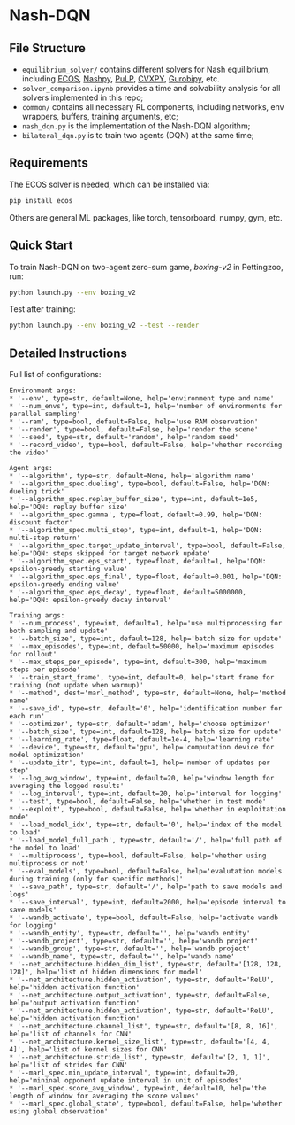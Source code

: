 # Nash-DQN

## File Structure

* `equilibrium_solver/` contains different solvers for Nash equilibrium, including [ECOS](https://github.com/embotech/ecos), [Nashpy](https://github.com/drvinceknight/Nashpy), [PuLP](https://github.com/coin-or/pulp), [CVXPY](https://github.com/cvxpy/cvxpy), [Gurobipy](https://www.gurobi.com/), etc.
* `solver_comparison.ipynb` provides a time and solvability analysis for all solvers implemented in this repo;
* `common/` contains all necessary RL components, including networks, env wrappers, buffers, training arguments, etc;
* `nash_dqn.py` is the implementation of the Nash-DQN algorithm;
* `bilateral_dqn.py` is to train two agents (DQN) at the same time;



## Requirements

The ECOS solver is needed, which can be installed via:

```bash
pip install ecos
```

Others are general ML packages, like torch, tensorboard, numpy, gym, etc.



## Quick Start

To train Nash-DQN on two-agent zero-sum game, *boxing-v2* in Pettingzoo, run:

```bash
python launch.py --env boxing_v2
```

Test after training:

```bash
python launch.py --env boxing_v2 --test --render
```

## Detailed Instructions

Full list of configurations:

    Environment args:
    * '--env', type=str, default=None, help='environment type and name'
    * '--num_envs', type=int, default=1, help='number of environments for parallel sampling'
    * '--ram', type=bool, default=False, help='use RAM observation'
    * '--render', type=bool, default=False, help='render the scene'
    * '--seed', type=str, default='random', help='random seed'
    * '--record_video', type=bool, default=False, help='whether recording the video'

    Agent args:
    * '--algorithm', type=str, default=None, help='algorithm name'
    * '--algorithm_spec.dueling', type=bool, default=False, help='DQN: dueling trick'
    * '--algorithm_spec.replay_buffer_size', type=int, default=1e5, help='DQN: replay buffer size'
    * '--algorithm_spec.gamma', type=float, default=0.99, help='DQN: discount factor'
    * '--algorithm_spec.multi_step', type=int, default=1, help='DQN: multi-step return'
    * '--algorithm_spec.target_update_interval', type=bool, default=False, help='DQN: steps skipped for target network update'
    * '--algorithm_spec.eps_start', type=float, default=1, help='DQN: epsilon-greedy starting value'
    * '--algorithm_spec.eps_final', type=float, default=0.001, help='DQN: epsilon-greedy ending value'
    * '--algorithm_spec.eps_decay', type=float, default=5000000, help='DQN: epsilon-greedy decay interval'

    Training args:
    * '--num_process', type=int, default=1, help='use multiprocessing for both sampling and update'
    * '--batch_size', type=int, default=128, help='batch size for update'
    * '--max_episodes', type=int, default=50000, help='maximum episodes for rollout'
    * '--max_steps_per_episode', type=int, default=300, help='maximum steps per episode'
    * '--train_start_frame', type=int, default=0, help='start frame for training (not update when warmup)'
    * '--method', dest='marl_method', type=str, default=None, help='method name'
    * '--save_id', type=str, default='0', help='identification number for each run'
    * '--optimizer', type=str, default='adam', help='choose optimizer'
    * '--batch_size', type=int, default=128, help='batch size for update'
    * '--learning_rate', type=float, default=1e-4, help='learning rate'
    * '--device', type=str, default='gpu', help='computation device for model optimization'
    * '--update_itr', type=int, default=1, help='number of updates per step'
    * '--log_avg_window', type=int, default=20, help='window length for averaging the logged results'
    * '--log_interval', type=int, default=20, help='interval for logging'
    * '--test', type=bool, default=False, help='whether in test mode'
    * '--exploit', type=bool, default=False, help='whether in exploitation mode'
    * '--load_model_idx', type=str, default='0', help='index of the model to load'
    * '--load_model_full_path', type=str, default='/', help='full path of the model to load'
    * '--multiprocess', type=bool, default=False, help='whether using multiprocess or not'
    * '--eval_models', type=bool, default=False, help='evalutation models during training (only for specific methods)'
    * '--save_path', type=str, default='/', help='path to save models and logs'
    * '--save_interval', type=int, default=2000, help='episode interval to save models'
    * '--wandb_activate', type=bool, default=False, help='activate wandb for logging'
    * '--wandb_entity', type=str, default='', help='wandb entity'
    * '--wandb_project', type=str, default='', help='wandb project'
    * '--wandb_group', type=str, default='', help='wandb project'
    * '--wandb_name', type=str, default='', help='wandb name'
    * '--net_architecture.hidden_dim_list', type=str, default='[128, 128, 128]', help='list of hidden dimensions for model'
    * '--net_architecture.hidden_activation', type=str, default='ReLU', help='hidden activation function'
    * '--net_architecture.output_activation', type=str, default=False, help='output activation function'
    * '--net_architecture.hidden_activation', type=str, default='ReLU', help='hidden activation function'
    * '--net_architecture.channel_list', type=str, default='[8, 8, 16]', help='list of channels for CNN'
    * '--net_architecture.kernel_size_list', type=str, default='[4, 4, 4]', help='list of kernel sizes for CNN'
    * '--net_architecture.stride_list', type=str, default='[2, 1, 1]', help='list of strides for CNN'
    * '--marl_spec.min_update_interval', type=int, default=20, help='mininal opponent update interval in unit of episodes'
    * '--marl_spec.score_avg_window', type=int, default=10, help='the length of window for averaging the score values'
    * '--marl_spec.global_state', type=bool, default=False, help='whether using global observation'
